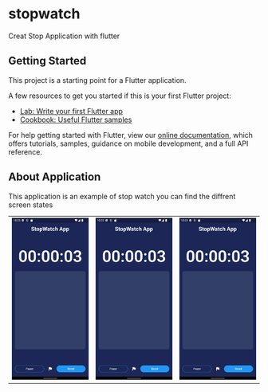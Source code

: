 # stopwatch

Creat Stop Application with flutter

## Getting Started

This project is a starting point for a Flutter application.

A few resources to get you started if this is your first Flutter project:

- [Lab: Write your first Flutter app](https://flutter.dev/docs/get-started/codelab)
- [Cookbook: Useful Flutter samples](https://flutter.dev/docs/cookbook)

For help getting started with Flutter, view our
[online documentation](https://flutter.dev/docs), which offers tutorials,
samples, guidance on mobile development, and a full API reference.

## About Application
This application is an example of stop watch
you can find the diffrent screen states 
<table>
     <tr>
          <th>
               <img src="Screenshot_1644613479.png"/>
          </th>
          <th>
               <img src="Screenshot_1644613479.png"/>   
          </th>
          <th>
               <img src="Screenshot_1644613479.png"/>   
          </th>
     </tr>

</table>

